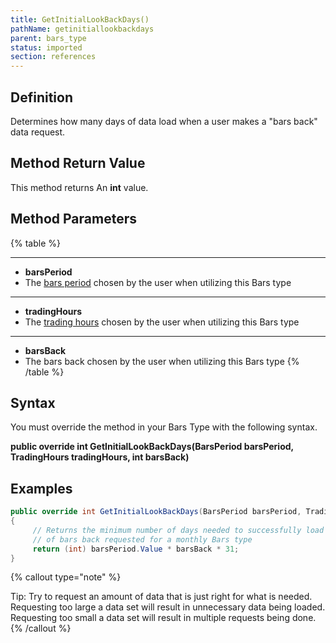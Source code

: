 ```yaml
---
title: GetInitialLookBackDays()
pathName: getinitiallookbackdays
parent: bars_type
status: imported
section: references
---
```


## Definition

Determines how many days of data load when a user makes a "bars back" data request.

## Method Return Value

This method returns An **int** value.

## Method Parameters

{% table %}

---

* **barsPeriod**
* The [bars period](barsperiod) chosen by the user when utilizing this Bars type

---

* **tradingHours**
* The [trading hours](tradinghours) chosen by the user when utilizing this Bars type

---

* **barsBack**
* The bars back chosen by the user when utilizing this Bars type
{% /table %}

## Syntax

You must override the method in your Bars Type with the following syntax.

**public override int GetInitialLookBackDays(BarsPeriod barsPeriod, TradingHours tradingHours, int barsBack)**

## Examples

```csharp
public override int GetInitialLookBackDays(BarsPeriod barsPeriod, TradingHours tradingHours, int barsBack)
{
     // Returns the minimum number of days needed to successfully load the number
     // of bars back requested for a monthly Bars type
     return (int) barsPeriod.Value * barsBack * 31;
}
```

{% callout type="note" %}

Tip: Try to request an amount of data that is just right for what is needed. Requesting too large a data set will result in unnecessary data being loaded. Requesting too small a data set will result in multiple requests being done.
{% /callout %}
